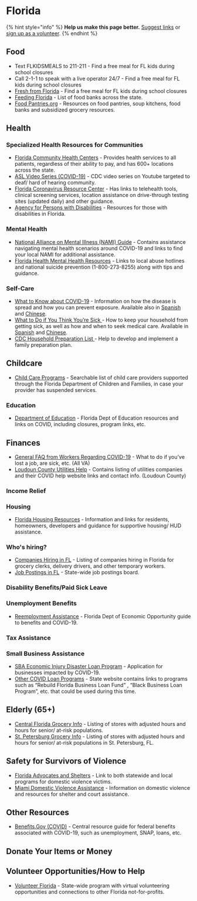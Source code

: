 # Florida

{% hint style="info" %}
**Help us make this page better.** [Suggest links](https://forms.gle/ykTSst9uoWceo5fn8%20) or [sign up as a volunteer](https://forms.gle/8z7yuJyz1m76y4Hi8).
{% endhint %}

## Food

* Text FLKIDSMEALS to 211-211 - Find a free meal for FL kids during school closures
* Call 2-1-1 to speak with a live operator 24/7 - Find a free meal for FL kids during school closures
* [Fresh from Florida](https://summerbreakspot.freshfromflorida.com/) - Find a free meal for FL kids during school closures
* [Feeding Florida](https://www.feedingflorida.org/) - List of food banks across the state.
* [Food Pantries.org](https://www.foodpantries.org/st/florida) - Resources on food pantries, soup kitchens, food banks and subsidized grocery resources.

## Health

### Specialized Health Resources for Communities

* [Florida Community Health Centers](http://ww11.doh.state.fl.us/comm/_partners/action/misc-doc/fachc_fdoh_covid_19.352020.pdf) - Provides health services to all patients, regardless of their ability to pay, and has 600+ locations across the state.
* [ASL Video Series \(COVID-19\)](https://www.youtube.com/watch?v=IN_GVlbyC4Y) - CDC video series on Youtube targeted to deaf/ hard of hearing community.
* [Florida Coronavirus Resource Center](https://www.flmedical.org/florida/Florida_Public/Resources/Coronavirus_Resource_Center/Florida_Public/Resources/Coronavirus/Coronavirus.aspx?hkey=9c57cf74-d87a-4986-bb57-4fa4658c28ab) - Has links to telehealth tools, clinical screening services, location assistance on drive-through testing sites \(updated daily\) and other guidance.
* [Agency for Persons with Disabilities](https://apd.myflorida.com/covid19/) - Resources for those with disabilities in Florida.

### Mental Health

* [National Alliance on Mental Illness \(NAMI\) Guide](https://www.nami.org/covid-19-guide) - Contains assistance navigating mental health scenarios around COVID-19 and links to find your local NAMI for additional assistance.
* [Florida Health Mental Health Resources](https://floridahealthcovid19.gov/mental-health/) - Links to local abuse hotlines and national suicide prevention \(1-800-273-8255\) along with tips and guidance.

### Self-Care

* [What to Know about COVID-19](https://www.cdc.gov/coronavirus/2019-ncov/downloads/2019-ncov-factsheet.pdf) - Information on how the disease is spread and how you can prevent exposure.  Available also in [Spanish](https://www.cdc.gov/coronavirus/2019-ncov/downloads/2019-ncov-factsheet-sp.pdf) and [Chinese](https://www.cdc.gov/coronavirus/2019-ncov/downloads/2019-ncov-factsheet-chinese.pdf). 
* [What to Do if You Think You’re Sick ](https://www.cdc.gov/coronavirus/2019-ncov/downloads/sick-with-2019-nCoV-fact-sheet.pdf)- How to keep your household from getting sick, as well as how and when to seek medical care. Available in [Spanish](https://www.cdc.gov/coronavirus/2019-ncov/downloads/sick-with-2019-nCoV-fact-sheet-sp.pdf) and [Chinese](https://www.cdc.gov/coronavirus/2019-ncov/downloads/sick-with-2019-nCoV-fact-sheet-chinese.pdf). 
* [CDC Household Preparation List ](https://www.cdc.gov/coronavirus/2019-ncov/daily-life-coping/checklist-household-ready.html?CDC_AA_refVal=https%3A%2F%2Fwww.cdc.gov%2Fcoronavirus%2F2019-ncov%2Fcommunity%2Fhome%2Findex.html)- Help to develop and implement a family preparation plan. 

## Childcare

* [Child Care Programs](https://www.myflfamilies.com/service-programs/child-care/index.shtml) - Searchable list of child care providers supported through the Florida Department of Children and Families, in case your provider has suspended services.

### Education

* [Department of Education](http://www.fldoe.org/em-response/index.stml) - Florida Dept of Education resources and links on COVID, including closures, program links, etc.

## Finances

* [General FAQ from Workers Regarding COVID-19](https://www.governor.virginia.gov/media/governorvirginiagov/governor-of-virginia/pdf/Frequently-Asked-Questions-from-Workers-Regarding-COVID-19.pdf) - What to do if you’ve lost a job, are sick, etc. \(All VA\)
* [Loudoun County Utilities Help](https://www.loudoun.gov/5325/COVID-19-Utilities) - Contains listing of utilities companies and their COVID help website links and contact info. \(Loudoun County\)

### Income Relief

### Housing

* [Florida Housing Resources](https://floridahousing.org/about-florida-housing/covid-19-information-and-resources) - Information and links for residents, homeowners, developers and guidance for supportive housing/ HUD assistance.

### Who's hiring?

* [Companies Hiring in FL](https://www.floridatoday.com/story/money/careers/2020/03/23/covid-19-spurs-hiring-job-opportunities-delivery-and-health-fields/2898816001/) - Listing of companies hiring in Florida for grocery clerks, delivery drivers, and other temporary workers.
* [Job Postings in FL](https://covid19.floridajobs.org/) - State-wide job postings board.

### Disability Benefits/Paid Sick Leave

### Unemployment Benefits

* [Reemployment Assistance](https://covid19.floridajobs.org/) - Florida Dept of Economic Opportunity guide to benefits and COVID-19.

### Tax Assistance

### Small Business Assistance

* [SBA Economic Injury Disaster Loan Program](https://covid19relief.sba.gov/#/) - Application for businesses impacted by COVID-19.
* [Other COVID Loan Programs](https://covid19.floridajobs.org/) - State website contains links to programs such as “Rebuild Florida Business Loan Fund” , “Black Business Loan Program”, etc. that could be used during this time.

## Elderly \(65+\)

* [Central Florida Grocery Info](https://www.wftv.com/news/florida/coronavirus-when-where-you-can-grocery-shop-central-florida/F4OPHIXUENAVRCGUYAHNRQ3NNM/) -  Listing of stores with adjusted hours and hours for senior/ at-risk populations.
* [St. Petersburg Grocery Info](https://patch.com/florida/stpete/florida-coronavirus-special-grocery-shopping-hours-seniors) - Listing of stores with adjusted hours and hours for senior/ at-risk populations in St. Petersburg, FL.

## Safety for Survivors of Violence

* [Florida Advocates and Shelters](https://www.womenslaw.org/find-help/fl/advocates-and-shelters) - Link to both statewide and local programs for domestic violence victims.
* [Miami Domestic Violence Assistance](https://www.miamidade.gov/global/service.page?Mduid_service=ser1502483183449106) - Information on domestic violence and resources for shelter and court assistance.

## Other Resources

* [Benefits.Gov \(COVID\)](https://www.benefits.gov/help/faq/Coronavirus-resources) - Central resource guide for federal benefits associated with COVID-19, such as unemployment, SNAP, loans, etc.

## Donate Your Items or Money

## Volunteer Opportunities/How to Help

* [Volunteer Florida](https://www.volunteerflorida.org/covid/) - State-wide program with virtual volunteering opportunities and connections to other Florida not-for-profits.

